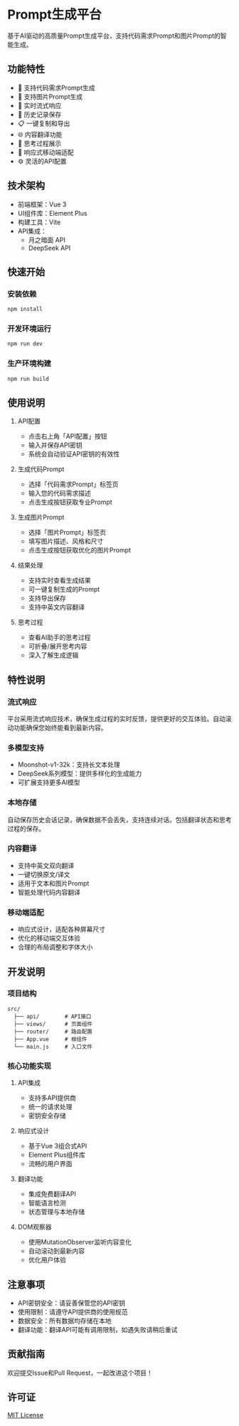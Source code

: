 # Prompt生成平台

基于AI驱动的高质量Prompt生成平台，支持代码需求Prompt和图片Prompt的智能生成。

## 功能特性

- 🚀 支持代码需求Prompt生成
- 🎨 支持图片Prompt生成
- 💬 实时流式响应
- 🔄 历史记录保存
- 📋 一键复制和导出
- 🌐 内容翻译功能
- 🧠 思考过程展示
- 📱 响应式移动端适配
- ⚙️ 灵活的API配置

## 技术架构

- 前端框架：Vue 3
- UI组件库：Element Plus
- 构建工具：Vite
- API集成：
  - 月之暗面 API
  - DeepSeek API

## 快速开始

### 安装依赖

```bash
npm install
```

### 开发环境运行

```bash
npm run dev
```

### 生产环境构建

```bash
npm run build
```

## 使用说明

1. API配置
   - 点击右上角「API配置」按钮
   - 输入并保存API密钥
   - 系统会自动验证API密钥的有效性

2. 生成代码Prompt
   - 选择「代码需求Prompt」标签页
   - 输入您的代码需求描述
   - 点击生成按钮获取专业Prompt

3. 生成图片Prompt
   - 选择「图片Prompt」标签页
   - 填写图片描述、风格和尺寸
   - 点击生成按钮获取优化的图片Prompt

4. 结果处理
   - 支持实时查看生成结果
   - 可一键复制生成的Prompt
   - 支持导出保存
   - 支持中英文内容翻译

5. 思考过程
   - 查看AI助手的思考过程
   - 可折叠/展开思考内容
   - 深入了解生成逻辑

## 特性说明

### 流式响应

平台采用流式响应技术，确保生成过程的实时反馈，提供更好的交互体验。自动滚动功能确保您始终能看到最新内容。

### 多模型支持

- Moonshot-v1-32k：支持长文本处理
- DeepSeek系列模型：提供多样化的生成能力
- 可扩展支持更多AI模型

### 本地存储

自动保存历史会话记录，确保数据不会丢失，支持连续对话。包括翻译状态和思考过程的保存。

### 内容翻译

- 支持中英文双向翻译
- 一键切换原文/译文
- 适用于文本和图片Prompt
- 智能处理代码内容翻译

### 移动端适配

- 响应式设计，适配各种屏幕尺寸
- 优化的移动端交互体验
- 合理的布局调整和字体大小

## 开发说明

### 项目结构

```
src/
  ├── api/        # API接口
  ├── views/      # 页面组件
  ├── router/     # 路由配置
  ├── App.vue     # 根组件
  └── main.js     # 入口文件
```

### 核心功能实现

1. API集成
   - 支持多API提供商
   - 统一的请求处理
   - 密钥安全存储

2. 响应式设计
   - 基于Vue 3组合式API
   - Element Plus组件库
   - 流畅的用户界面

3. 翻译功能
   - 集成免费翻译API
   - 智能语言检测
   - 状态管理与本地存储

4. DOM观察器
   - 使用MutationObserver监听内容变化
   - 自动滚动到最新内容
   - 优化用户体验

## 注意事项

- API密钥安全：请妥善保管您的API密钥
- 使用限制：请遵守API提供商的使用规范
- 数据安全：所有数据均存储在本地
- 翻译功能：翻译API可能有调用限制，如遇失败请稍后重试

## 贡献指南

欢迎提交Issue和Pull Request，一起改进这个项目！

## 许可证

[MIT License](LICENSE)